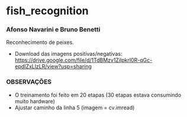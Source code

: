 # fish_recognition
### Afonso Navarini e Bruno Benetti
Reconhecimento de peixes.

- Download das imagens positivas/negativas: https://drive.google.com/file/d/1TdBMzv1ZilpkrI0R-qGc-epdIZxLlzLR/view?usp=sharing

### OBSERVAÇÕES
- O treinamento foi feito em 20 etapas (30 etapas estava consumindo muito hardware)
- Ajustar caminho da linha 5 (imagem = cv.imread)

